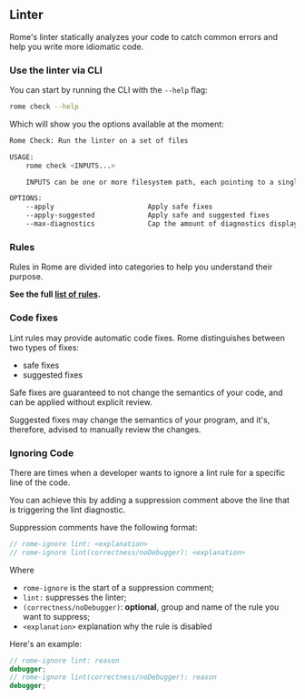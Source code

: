 ## Linter

Rome's linter statically analyzes your code to catch common errors and help you write more idiomatic code.

### Use the linter via CLI

You can start by running the CLI with the `--help` flag:

```bash
rome check --help
```

Which will show you the options available at the moment:

```bash
Rome Check: Run the linter on a set of files

USAGE:
    rome check <INPUTS...>

    INPUTS can be one or more filesystem path, each pointing to a single file or an entire directory to be searched recursively for supported files

OPTIONS:
    --apply                       Apply safe fixes
    --apply-suggested             Apply safe and suggested fixes
    --max-diagnostics             Cap the amount of diagnostics displayed - default 20

```

### Rules

Rules in Rome are divided into categories to help you understand their purpose.

**See the full [list of rules](/docs/lint/rules).**


### Code fixes

Lint rules may provide automatic code fixes. Rome distinguishes between two types of fixes:

- safe fixes
- suggested fixes

Safe fixes are guaranteed to not change the semantics of your code,
and can be applied without explicit review.

Suggested fixes may change the semantics of your program, and it's,
therefore, advised to manually review the changes.

### Ignoring Code

There are times when a developer wants to ignore a lint rule for a specific line of the code.

You can achieve this by adding a suppression comment above the line that is triggering the lint diagnostic.

Suppression comments have the following format:

```js
// rome-ignore lint: <explanation>
// rome-ignore lint(correctness/noDebugger): <explanation>
```

Where

- `rome-ignore` is the start of a suppression comment;
- `lint:` suppresses the linter;
- `(correctness/noDebugger)`: **optional**, group and name of the rule you want to suppress;
- `<explanation>` explanation why the rule is disabled

Here's an example:

```ts
// rome-ignore lint: reason
debugger;
// rome-ignore lint(correctness/noDebugger): reason
debugger;
```
